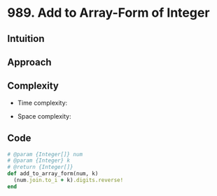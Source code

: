 # 989. Add to Array-Form of Integer

## Intuition

## Approach
<!-- Describe your approach to solving the problem. -->

## Complexity

- Time complexity:
<!-- Add your time complexity here, e.g. $$O(n)$$ -->

- Space complexity:
<!-- Add your space complexity here, e.g. $$O(n)$$ -->

## Code

```ruby
# @param {Integer[]} num
# @param {Integer} k
# @return {Integer[]}
def add_to_array_form(num, k)
  (num.join.to_i + k).digits.reverse!
end
```

